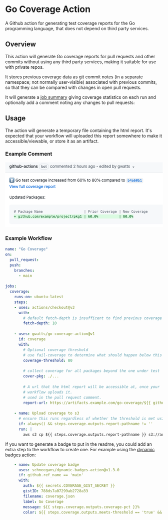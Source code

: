 # Go Coverage Action

A Github action for generating test coverage reports for the Go programming language, that does not depend on third party services.

## Overview

This action will generate Go coverage reports for pull requests and other commits without using any third party services, making it suitable for use with private repos.

It stores previous coverage data as git commit notes (in a separate namespace; not normally user-visible) associated with previous commits, so that they can be compared with changes in open pull requests.

It will generate a [job summary](https://github.blog/2022-05-09-supercharging-github-actions-with-job-summaries/) giving coverage statistics on each run and optionally add a comment noting any changes to pull requests:





## Usage

The action will generate a temporary file containing the html report.  It's expected that your workflow will uploaded this report somewhere to make it accessible/viewable, or store it as an artifact.

### Example Comment

![Example comment](./docs/comment.png)


### Example Workflow

```yaml
name: "Go Coverage"
on:
  pull_request:
  push:
    branches:
      - main

jobs:
  coverage:
    runs-on: ubuntu-latest
    steps:
    - uses: actions/checkout@v3
      with:
        # default fetch-depth is insufficent to find previous coverage notes
        fetch-depth: 10

    - uses: gwatts/go-coverage-action@v1
      id: coverage
      with:
        # Optional coverage threshold
        # use fail-coverage to determine what should happen below this threshold
        coverage-threshold: 80

        # collect coverage for all packages beyond the one under test
        cover-pkg: ./...
        
        # A url that the html report will be accessible at, once your
        # workflow uploads it.
        # used in the pull request comment.
        report-url: https://artifacts.example.com/go-coverage/${{ github.ref_name}}.html

    - name: Upload coverage to s3
      # ensure this runs regardless of whether the threshold is met using always()
      if: always() && steps.coverage.outputs.report-pathname != ''
      run: |
        aws s3 cp ${{ steps.coverage.outputs.report-pathname }} s3://artifacts.example.com-bucket/go-coverage/${{ github.ref_name}}.html
```


If you want to generate a badge to put in the readme, you could add an extra step to the workflow to create one.  For example using the [dynamic badges action](https://github.com/Schneegans/dynamic-badges-action):


```yaml
    - name: Update coverage badge
      uses: schneegans/dynamic-badges-action@v1.3.0
      if: github.ref_name == 'main'
      with:
        auth: ${{ secrets.COVERAGE_GIST_SECRET }}
        gistID: 788ds7a07299ab2728a33
        filename: coverage.json
        label: Go Coverage
        message: ${{ steps.coverage.outputs.coverage-pct }}%
        color: ${{ steps.coverage.outputs.meets-threshold == 'true' && 'green' || 'red' }}
```


